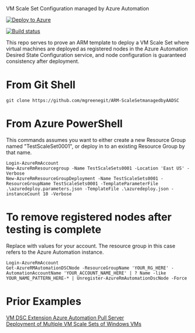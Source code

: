 
VM Scale Set Configuration managed by Azure Automation

[![Deploy to Azure](http://azuredeploy.net/deploybutton.png)](https://portal.azure.com/#create/Microsoft.Template/uri/https%3A%2F%2Fraw.githubusercontent.com%2Fmgreenegit%2FARM-ScaleSetmanagedbyAADSC%2Fmaster%2Fazuredeploy.json)


[![Build status](https://ci.appveyor.com/api/projects/status/4l7qavifq3v5ei7p?svg=true)](https://ci.appveyor.com/project/mgreenegit/arm-scalesetmanagedbyaadsc)

This repo serves to prove an ARM template to deploy a VM Scale Set where virtual machines are deployed as registered nodes in the Azure Automation Desired State Configuration service, and node configuration is guaranteed consistency after deployment.

# From Git Shell
    
	git clone https://github.com/mgreenegit/ARM-ScaleSetmanagedbyAADSC
    
# From Azure PowerShell
This commands assumes you want to either create a new Resource Group named "TestScaleSet0001", or deploy in to an existing Resource Group by that name.
    
	Login-AzureRmAccount
	New-AzureRmResourcegroup -Name TestScaleSets0001 -Location 'East US' -Verbose
	New-AzureRmResourceGroupDeployment -Name TestScaleSets0001 -ResourceGroupName TestScaleSets0001 -TemplateParameterFile .\azuredeploy.parameters.json -TemplateFile .\azuredeploy.json -instanceCount 10 -Verbose
	
# To remove registered nodes after testing is complete
Replace with values for your account.  The resource group in this case refers to the Azure Automation instance.

	Login-AzureRmAccount
	Get-AzureRMAutomationDSCNode -ResourceGroupName 'YOUR_RG_HERE' -AutomationAccountName 'YOUR_ACCOUNT_NAME_HERE' | ? Name -like YOUR_NAME_PATTERN_HERE-* | Unregister-AzureRmAutomationDscNode -Force

# Prior Examples

[VM DSC Extension Azure Automation Pull Server](https://github.com/Azure/azure-quickstart-templates/tree/master/dsc-extension-azure-automation-pullserver)<br>
[Deployment of Multiple VM Scale Sets of Windows VMs](https://github.com/Azure/azure-quickstart-templates/tree/02d32850258f5b172266896e498e30e8e526080a/301-multi-vmss-windows)